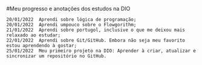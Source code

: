 #Meu progresso e anotações dos estudos na DIO

	20/01/2022	Aprendi sobre lógica de programação;
	20/01/2022	Aprendi umpouco sobre o Flowgorithm;
	21/01/2022	Aprendi sobre portugol, inclusive o que me deixou mais relaxado ao estudar;
	22/01/2022	Aprendi sobre Git/GitHub. Embora não seja meu favorito estou aprendendo à gostar;
	25/01/2022	Meu primeiro projeto na DIO: Aprender à criar, atualizar e sincronizar um repositório no GitHub.